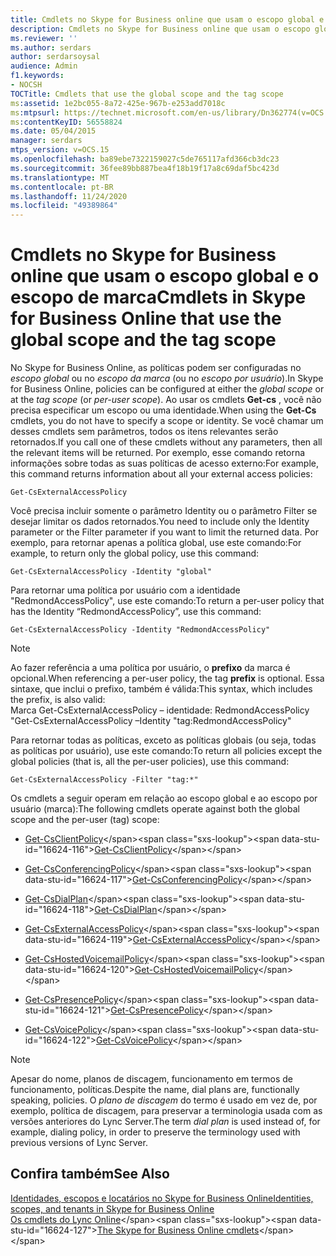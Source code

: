 ```yaml
---
title: Cmdlets no Skype for Business online que usam o escopo global e o escopo de marca
description: Cmdlets no Skype for Business online que usam o escopo global e o escopo de marca.
ms.reviewer: ''
ms.author: serdars
author: serdarsoysal
audience: Admin
f1.keywords:
- NOCSH
TOCTitle: Cmdlets that use the global scope and the tag scope
ms:assetid: 1e2bc055-8a72-425e-967b-e253add7018c
ms:mtpsurl: https://technet.microsoft.com/en-us/library/Dn362774(v=OCS.15)
ms:contentKeyID: 56558824
ms.date: 05/04/2015
manager: serdars
mtps_version: v=OCS.15
ms.openlocfilehash: ba89ebe7322159027c5de765117afd366cb3dc23
ms.sourcegitcommit: 36fee89bb887bea4f18b19f17a8c69daf5bc423d
ms.translationtype: MT
ms.contentlocale: pt-BR
ms.lasthandoff: 11/24/2020
ms.locfileid: "49389864"
---
```

# <a name="cmdlets-in-skype-for-business-online-that-use-the-global-scope-and-the-tag-scope"></a><span data-ttu-id="16624-103">Cmdlets no Skype for Business online que usam o escopo global e o escopo de marca</span><span class="sxs-lookup"><span data-stu-id="16624-103">Cmdlets in Skype for Business Online that use the global scope and the tag scope</span></span>

 


<span data-ttu-id="16624-104">No Skype for Business Online, as políticas podem ser configuradas no *escopo global* ou no *escopo da marca* (ou no *escopo por usuário*).</span><span class="sxs-lookup"><span data-stu-id="16624-104">In Skype for Business Online, policies can be configured at either the *global scope* or at the *tag scope* (or *per-user scope*).</span></span> <span data-ttu-id="16624-105">Ao usar os cmdlets **Get-cs** , você não precisa especificar um escopo ou uma identidade.</span><span class="sxs-lookup"><span data-stu-id="16624-105">When using the **Get-Cs** cmdlets, you do not have to specify a scope or identity.</span></span> <span data-ttu-id="16624-106">Se você chamar um desses cmdlets sem parâmetros, todos os itens relevantes serão retornados.</span><span class="sxs-lookup"><span data-stu-id="16624-106">If you call one of these cmdlets without any parameters, then all the relevant items will be returned.</span></span> <span data-ttu-id="16624-107">Por exemplo, esse comando retorna informações sobre todas as suas políticas de acesso externo:</span><span class="sxs-lookup"><span data-stu-id="16624-107">For example, this command returns information about all your external access policies:</span></span>

    Get-CsExternalAccessPolicy

<span data-ttu-id="16624-108">Você precisa incluir somente o parâmetro Identity ou o parâmetro Filter se desejar limitar os dados retornados.</span><span class="sxs-lookup"><span data-stu-id="16624-108">You need to include only the Identity parameter or the Filter parameter if you want to limit the returned data.</span></span> <span data-ttu-id="16624-109">Por exemplo, para retornar apenas a política global, use este comando:</span><span class="sxs-lookup"><span data-stu-id="16624-109">For example, to return only the global policy, use this command:</span></span>

    Get-CsExternalAccessPolicy -Identity "global"

<span data-ttu-id="16624-110">Para retornar uma política por usuário com a identidade "RedmondAccessPolicy", use este comando:</span><span class="sxs-lookup"><span data-stu-id="16624-110">To return a per-user policy that has the Identity “RedmondAccessPolicy”, use this command:</span></span>

    Get-CsExternalAccessPolicy -Identity "RedmondAccessPolicy"


> [!NOTE]  
> <span data-ttu-id="16624-111">Ao fazer referência a uma política por usuário, o <STRONG>prefixo</STRONG> da marca é opcional.</span><span class="sxs-lookup"><span data-stu-id="16624-111">When referencing a per-user policy, the tag <STRONG>prefix</STRONG> is optional.</span></span> <span data-ttu-id="16624-112">Essa sintaxe, que inclui o prefixo, também é válida:</span><span class="sxs-lookup"><span data-stu-id="16624-112">This syntax, which includes the prefix, is also valid:</span></span><BR><span data-ttu-id="16624-113">Marca Get-CsExternalAccessPolicy – identidade: RedmondAccessPolicy "</span><span class="sxs-lookup"><span data-stu-id="16624-113">Get-CsExternalAccessPolicy –Identity "tag:RedmondAccessPolicy"</span></span>



<span data-ttu-id="16624-114">Para retornar todas as políticas, exceto as políticas globais (ou seja, todas as políticas por usuário), use este comando:</span><span class="sxs-lookup"><span data-stu-id="16624-114">To return all policies except the global policies (that is, all the per-user policies), use this command:</span></span>

    Get-CsExternalAccessPolicy -Filter "tag:*"

<span data-ttu-id="16624-115">Os cmdlets a seguir operam em relação ao escopo global e ao escopo por usuário (marca):</span><span class="sxs-lookup"><span data-stu-id="16624-115">The following cmdlets operate against both the global scope and the per-user (tag) scope:</span></span>

  - <span data-ttu-id="16624-116">[Get-CsClientPolicy](https://technet.microsoft.com/library/gg398830\(v=ocs.15\))</span><span class="sxs-lookup"><span data-stu-id="16624-116">[Get-CsClientPolicy](https://technet.microsoft.com/library/gg398830\(v=ocs.15\))</span></span>

  - <span data-ttu-id="16624-117">[Get-CsConferencingPolicy](https://technet.microsoft.com/library/gg398293\(v=ocs.15\))</span><span class="sxs-lookup"><span data-stu-id="16624-117">[Get-CsConferencingPolicy](https://technet.microsoft.com/library/gg398293\(v=ocs.15\))</span></span>

  - <span data-ttu-id="16624-118">[Get-CsDialPlan](https://technet.microsoft.com/library/gg413043\(v=ocs.15\))</span><span class="sxs-lookup"><span data-stu-id="16624-118">[Get-CsDialPlan](https://technet.microsoft.com/library/gg413043\(v=ocs.15\))</span></span>

  - <span data-ttu-id="16624-119">[Get-CsExternalAccessPolicy](https://technet.microsoft.com/library/gg425805\(v=ocs.15\))</span><span class="sxs-lookup"><span data-stu-id="16624-119">[Get-CsExternalAccessPolicy](https://technet.microsoft.com/library/gg425805\(v=ocs.15\))</span></span>

  - <span data-ttu-id="16624-120">[Get-CsHostedVoicemailPolicy](https://technet.microsoft.com/library/gg398348\(v=ocs.15\))</span><span class="sxs-lookup"><span data-stu-id="16624-120">[Get-CsHostedVoicemailPolicy](https://technet.microsoft.com/library/gg398348\(v=ocs.15\))</span></span>

  - <span data-ttu-id="16624-121">[Get-CsPresencePolicy](https://technet.microsoft.com/library/gg398463\(v=ocs.15\))</span><span class="sxs-lookup"><span data-stu-id="16624-121">[Get-CsPresencePolicy](https://technet.microsoft.com/library/gg398463\(v=ocs.15\))</span></span>

  - <span data-ttu-id="16624-122">[Get-CsVoicePolicy](https://technet.microsoft.com/library/gg398101\(v=ocs.15\))</span><span class="sxs-lookup"><span data-stu-id="16624-122">[Get-CsVoicePolicy](https://technet.microsoft.com/library/gg398101\(v=ocs.15\))</span></span>


> [!NOTE]  
> <span data-ttu-id="16624-123">Apesar do nome, planos de discagem, funcionamento em termos de funcionamento, políticas.</span><span class="sxs-lookup"><span data-stu-id="16624-123">Despite the name, dial plans are, functionally speaking, policies.</span></span> <span data-ttu-id="16624-124">O <EM>plano de discagem</EM> do termo é usado em vez de, por exemplo, política de discagem, para preservar a terminologia usada com as versões anteriores do Lync Server.</span><span class="sxs-lookup"><span data-stu-id="16624-124">The term <EM>dial plan</EM> is used instead of, for example, dialing policy, in order to preserve the terminology used with previous versions of Lync Server.</span></span>



## <a name="see-also"></a><span data-ttu-id="16624-125">Confira também</span><span class="sxs-lookup"><span data-stu-id="16624-125">See Also</span></span>


[<span data-ttu-id="16624-126">Identidades, escopos e locatários no Skype for Business Online</span><span class="sxs-lookup"><span data-stu-id="16624-126">Identities, scopes, and tenants in Skype for Business Online</span></span>](identities-scopes-and-tenants-in-skype-for-business-online.md)  
<span data-ttu-id="16624-127">[Os cmdlets do Lync Online](https://technet.microsoft.com/library/dn362817\(v=ocs.15\))</span><span class="sxs-lookup"><span data-stu-id="16624-127">[The Skype for Business Online cmdlets](https://technet.microsoft.com/library/dn362817\(v=ocs.15\))</span></span>

